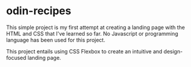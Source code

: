 # odin-recipes
This simple project is my first attempt at creating a landing page with the HTML and CSS that I've learned so far. No Javascript or programming language has been used for this project.

This project entails using CSS Flexbox to create an intuitive and design-focused landing page.